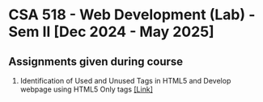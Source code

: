 # CSA 518 - Web Development (Lab) - Sem II [Dec 2024 - May 2025]

## Assignments given during course

1. Identification of Used and Unused Tags in HTML5 and Develop webpage using HTML5 Only tags [[Link]](Assignment%201%20-%20W3School%20Website%20(HTML%20Only)/README.md)
